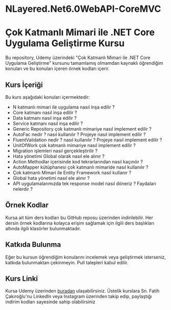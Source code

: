 # NLayered.Net6.0WebAPI-CoreMVC
# Çok Katmanlı Mimari ile .NET Core Uygulama Geliştirme Kursu

Bu repository, Udemy üzerindeki "Çok Katmanlı Mimari ile .NET Core Uygulama Geliştirme" kursunu tamamlamış olmamdan kaynaklı öğrendiğim konuları ve bu konuları içeren örnek kodları içerir.

## Kurs İçeriği

Bu kurs aşağıdaki konuları içermektedir:

- N katmanlı mimari ile uygulama nasıl inşa edilir ?
- Core katmanı nasıl inşa edilir ?
- Data katmanı nasıl inşa edilir ?
- Service katmanı nasıl inşa edilir ?
- Generic Repository çok katmanlı mimariye nasıl implement edilir ?
- AutoFac nedir ? nasıl kullanılır ? Projeye nasıl implement edilir ?
- FluentValidation nedir ? nasıl kullanılır ? Projeye nasıl implement edilir ?
- UnitOfWork çok katmanlı mimariye nasıl implement edilir ?
- Migration işlemleri nasıl gerçekleştirilir ?
- Hata yönetimi Global olarak nasıl ele alınır ?
- Action Methodlar içerisinde kod tekrarlarından nasıl kaçınılır ?
- AutoMapper kütüphanesi çok katmanlı mimaride nasıl kullanılır ?
- Çok katmanlı Mimari ile Entity Framework nasıl kullanır ?
- Global hata yönetimi nasıl ele alınır ?
- API uygulamalarımızda tek response model nasıl döneriz ? Faydaları nelerdir ?

## Örnek Kodlar

Kursa ait tüm ders kodları bu GitHub reposu üzerinden indirilebilir. Her dersin örnek kodlarına kolayca erişim sağlamak için ilgili ders başlıkları altında ilgili klasörler bulunmaktadır.

## Katkıda Bulunma

Eğer bu kursun öğrendiğim konularını incelemek veya geliştirmek isterseniz, katkıda bulunmaktan çekinmeyin. Pull talepleri kabul edilir.

## Kurs Linki

Kursa Udemy üzerinden [buradan](https://www.udemy.com/course/asp-net-core-api-web-cok-katmanli-mimari-api-best-practices/) ulaşabilirsiniz.
Üstelik kurslara Sn. Fatih Çakıroğlu'nu LinkedIn veya Instagram üzerinden takip edip, paylaştığı indirim kodları sayesinde sahip olabilirsiniz
